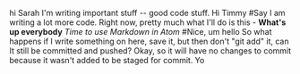 hi Sarah
I'm writing important stuff -- good code stuff.
Hi Timmy
#Say I am writing a lot more code. Right now, pretty much what I'll do is this -
**What's up everybody** _Time to use Markdown in Atom_
#Nice, um hello
So what happens if I write something on here, save it, but then don't "git add" it, can It still be committed and pushed?
Okay, so it will have no changes to commit because it wasn't added to be staged for commit.
Yo
